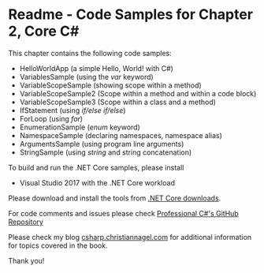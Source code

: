 # Readme - Code Samples for Chapter 2, Core C#

This chapter contains the following code samples:

* HelloWorldApp (a simple Hello, World! with C#)
* VariablesSample (using the *var* keyword)
* VariableScopeSample (showing scope within a method)
* VariableScopeSample2 (Scope within a method and within a code block)
* VariableScopeSample3 (Scope within a class and a method)
* IfStatement (using *if/else if/else*)
* ForLoop (using *for*)
* EnumerationSample (*enum* keyword)
* NamespaceSample (declaring namespaces, namespace alias)
* ArgumentsSample (using program line arguments)
* StringSample (using *string* and string concatenation)

To build and run the .NET Core samples, please install
* Visual Studio 2017 with the .NET Core workload

Please download and install the tools from [.NET Core downloads](https://www.microsoft.com/net/core).
 
For code comments and issues please check [Professional C#'s GitHub Repository](https://github.com/ProfessionalCSharp/ProfessionalCSharp6)

Please check my blog [csharp.christiannagel.com](https://csharp.christiannagel.com "csharp.christiannagel.com") for additional information for topics covered in the book.

Thank you!

